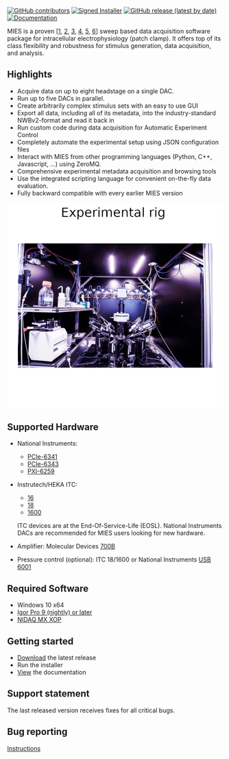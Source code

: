 [![GitHub contributors](https://img.shields.io/github/contributors/AllenInstitute/MIES?style=plastic)](https://github.com/AllenInstitute/MIES/graphs/contributors)
[![Signed Installer](https://img.shields.io/badge/Signed%20Installer-Yes-success?style=plastic)](https://alleninstitute.github.io/MIES/developers.html#signed-installer)
[![GitHub release (latest by date)](https://img.shields.io/github/v/release/AllenInstitute/MIES?style=plastic)](https://github.com/AllenInstitute/MIES/releases)
[![Documentation](https://img.shields.io/badge/docs-doxygen%2Fbreathe%2Fsphinx-blue.svg?style=plastic)](https://alleninstitute.github.io/MIES/user.html)

MIES is a proven \[[1](https://www.science.org/stoken/author-tokens/ST-374/full),
[2](https://doi.org/10.1038/s41586-021-03813-8),
[3](https://doi.org/10.1038/s41593-019-0417-0),
[4](https://elifesciences.org/articles/37349),
[5](https://doi.org/10.1038/s41586-021-03813-8),
[6](https://doi.org/10.7554/eLife.65482)\] sweep based data acquisition
software package for intracellular electrophysiology (patch clamp). It offers
top of its class flexibility and robustness for stimulus generation, data
acquisition, and analysis.

## Highlights

- Acquire data on up to eight headstage on a single DAC.
- Run up to five DACs in parallel.
- Create arbitrarily complex stimulus sets with an easy to use GUI
- Export all data, including all of its metadata, into the industry-standard NWBv2-format and read it back in
- Run custom code during data acquisition for Automatic Experiment Control
- Completely automate the experimental setup using JSON configuration files
- Interact with MIES from other programming languages (Python, C++, Javascript, ...) using ZeroMQ.
- Comprehensive experimental metadata acquisition and browsing tools
- Use the integrated scripting language for convenient on-the-fly data evaluation.
- Fully backward compatible with every earlier MIES version

![Slideshow showing the main graphical user interfaces of MIES in Igor Pro](Packages/Artwork/readme-teaser.gif)

## Supported Hardware

- National Instruments:
  * [PCIe-6341](https://www.ni.com/de-de/support/model.pcie-6341.html)
  * [PCIe-6343](https://www.ni.com/en-us/support/model.pcie-6343.html)
  * [PXI-6259](https://www.ni.com/en-us/support/model.pxi-6259.html)

- Instrutech/HEKA ITC:
  * [16](http://www.heka.com/downloads/hardware/manual/itc16.pdf)
  * [18](http://www.heka.com/downloads/hardware/manual/m_itc18.pdf)
  * [1600](http://www.heka.com/downloads/hardware/manual/m_itc1600.pdf)

  ITC devices are at the End-Of-Service-Life (EOSL). National Instruments DACs are recommended for MIES users looking
  for new hardware.

- Amplifier: Molecular Devices [700B](https://www.moleculardevices.com/products/axon-patch-clamp-system/amplifiers/axon-instruments-patch-clamp-amplifiers)
- Pressure control (optional): ITC 18/1600 or National Instruments [USB 6001](https://www.ni.com/en-us/support/model.usb-6001.html)

## Required Software

- Windows 10 x64
- [Igor Pro 9 (nightly) or later](https://alleninstitute.github.io/MIES/installation.html#igor-pro-update-nightly)
- [NIDAQ MX XOP](https://www.wavemetrics.com/products/nidaqtools/nidaqtools.htm)

## Getting started

- [Download](https://github.com/AllenInstitute/MIES/releases/tag/latest) the latest release
- Run the installer
- [View](https://alleninstitute.github.io/MIES/user.html) the documentation

## Support statement

The last released version receives fixes for all critical bugs.

## Bug reporting

[Instructions](https://alleninstitute.github.io/MIES/reportingbugs.html)
